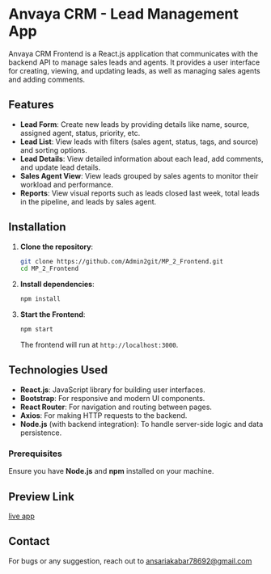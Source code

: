 # Anvaya CRM - Lead Management App 

Anvaya CRM Frontend is a React.js application that communicates with the backend API to manage sales leads and agents. It provides a user interface for creating, viewing, and updating leads, as well as managing sales agents and adding comments.

## Features

- **Lead Form**: Create new leads by providing details like name, source, assigned agent, status, priority, etc.
- **Lead List**: View leads with filters (sales agent, status, tags, and source) and sorting options.
- **Lead Details**: View detailed information about each lead, add comments, and update lead details.
- **Sales Agent View**: View leads grouped by sales agents to monitor their workload and performance.
- **Reports**: View visual reports such as leads closed last week, total leads in the pipeline, and leads by sales agent.

## Installation

1. **Clone the repository**:

    ```bash
    git clone https://github.com/Admin2git/MP_2_Frontend.git
    cd MP_2_Frontend
    ```

2. **Install dependencies**:

    ```bash
    npm install
    ```

3. **Start the Frontend**:

    ```bash
    npm start
    ```

    The frontend will run at `http://localhost:3000`.


## Technologies Used

- **React.js**: JavaScript library for building user interfaces.
- **Bootstrap**: For responsive and modern UI components.
- **React Router**: For navigation and routing between pages.
- **Axios**: For making HTTP requests to the backend.
- **Node.js** (with backend integration): To handle server-side logic and data persistence.

### Prerequisites
Ensure you have **Node.js** and **npm** installed on your machine.


## Preview Link

[live app](https://mp-2-frontend-jet.vercel.app/)


## Contact

For bugs or any suggestion, reach out to ansariakabar78692@gmail.com
